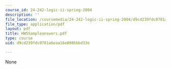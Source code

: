 ```yaml
---
course_id: 24-242-logic-ii-spring-2004
description: ''
file_location: /coursemedia/24-242-logic-ii-spring-2004/d9cd239fdc0781a6eaa16e808bbbd33e_HW5Sampleanswers.pdf
file_type: application/pdf
layout: pdf
title: HW5Sampleanswers.pdf
type: course
uid: d9cd239fdc0781a6eaa16e808bbbd33e

---
```

None